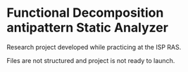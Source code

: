 # Functional Decomposition antipattern Static Analyzer


Research project developed while practicing at the ISP RAS.

Files are not structured and project is not ready to launch.

